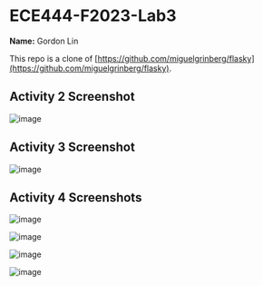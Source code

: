 # ECE444-F2023-Lab3

**Name:** Gordon Lin

This repo is a clone of [https://github.com/miguelgrinberg/flasky](https://github.com/miguelgrinberg/flasky).

## Activity 2 Screenshot

![image](https://github.com/hallovera/ECE444-F2023-Lab1/assets/75815453/c033ac78-88ee-410f-80e0-33302b86fdf0)

## Activity 3 Screenshot

![image](https://github.com/hallovera/ECE444-F2023-Lab1/assets/75815453/6525e5d2-0bcd-4ac5-9751-3410afb16881)

## Activity 4 Screenshots

![image](https://github.com/hallovera/ECE444-F2023-Lab1/assets/75815453/3150b855-4abe-40fe-98de-15edd09133eb)

![image](https://github.com/hallovera/ECE444-F2023-Lab1/assets/75815453/825a9e83-85d1-499f-a44b-8d4c465a1eff)

![image](https://github.com/hallovera/ECE444-F2023-Lab1/assets/75815453/2c8ba575-5887-40ed-bc25-d91c8007cbc6)

![image](https://github.com/hallovera/ECE444-F2023-Lab1/assets/75815453/ad248729-1dd4-4987-aad8-2be14c2307c4)
